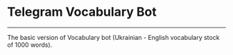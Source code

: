 # Telegram Vocabulary Bot
___
The basic version of Vocabulary bot 
(Ukrainian - English vocabulary stock of 1000 words).